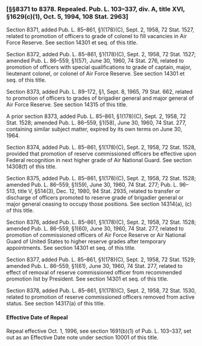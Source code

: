 ### [§§8371 to 8378. Repealed. Pub. L. 103–337, div. A, title XVI, §1629(c)(1), Oct. 5, 1994, 108 Stat. 2963] ###

Section 8371, added Pub. L. 85–861, §1(178)(C), Sept. 2, 1958, 72 Stat. 1527, related to promotion of officers to grade of colonel to fill vacancies in Air Force Reserve. See section 14301 et seq. of this title.

Section 8372, added Pub. L. 85–861, §1(178)(C), Sept. 2, 1958, 72 Stat. 1527; amended Pub. L. 86–559, §1(57), June 30, 1960, 74 Stat. 276, related to promotion of officers with special qualifications to grade of captain, major, lieutenant colonel, or colonel of Air Force Reserve. See section 14301 et seq. of this title.

Section 8373, added Pub. L. 89–172, §1, Sept. 8, 1965, 79 Stat. 662, related to promotion of officers to grades of brigadier general and major general of Air Force Reserve. See section 14315 of this title.

A prior section 8373, added Pub. L. 85–861, §1(178)(C), Sept. 2, 1958, 72 Stat. 1528; amended Pub. L. 86–559, §1(58), June 30, 1960, 74 Stat. 277, containing similar subject matter, expired by its own terms on June 30, 1964.

Section 8374, added Pub. L. 85–861, §1(178)(C), Sept. 2, 1958, 72 Stat. 1528, provided that promotion of reserve commissioned officers be effective upon Federal recognition in next higher grade of Air National Guard. See section 14308(f) of this title.

Section 8375, added Pub. L. 85–861, §1(178)(C), Sept. 2, 1958, 72 Stat. 1528; amended Pub. L. 86–559, §1(59), June 30, 1960, 74 Stat. 277; Pub. L. 96–513, title V, §514(3), Dec. 12, 1980, 94 Stat. 2935, related to transfer or discharge of officers promoted to reserve grade of brigadier general or major general ceasing to occupy those positions. See section 14314(a), (c) of this title.

Section 8376, added Pub. L. 85–861, §1(178)(C), Sept. 2, 1958, 72 Stat. 1528; amended Pub. L. 86–559, §1(60), June 30, 1960, 74 Stat. 277, related to promotion of commissioned officers of Air Force Reserve or Air National Guard of United States to higher reserve grades after temporary appointments. See section 14301 et seq. of this title.

Section 8377, added Pub. L. 85–861, §1(178)(C), Sept. 2, 1958, 72 Stat. 1529; amended Pub. L. 86–559, §1(61), June 30, 1960, 74 Stat. 277, related to effect of removal of reserve commissioned officer from recommended promotion list by President. See section 14301 et seq. of this title.

Section 8378, added Pub. L. 85–861, §1(178)(C), Sept. 2, 1958, 72 Stat. 1530, related to promotion of reserve commissioned officers removed from active status. See section 14317(a) of this title.

#### Effective Date of Repeal ####

Repeal effective Oct. 1, 1996, see section 1691(b)(1) of Pub. L. 103–337, set out as an Effective Date note under section 10001 of this title.